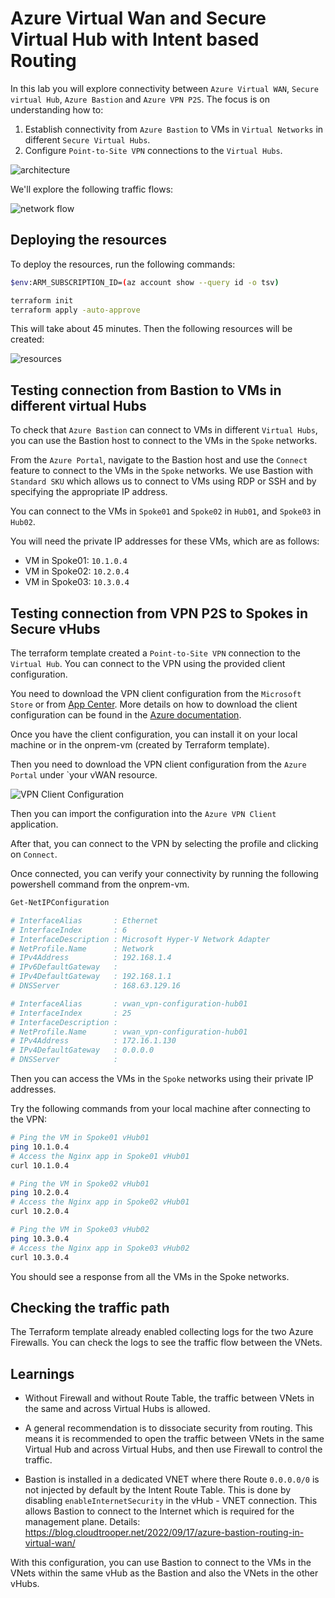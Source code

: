 # Azure Virtual Wan and Secure Virtual Hub with Intent based Routing

In this lab you will explore connectivity between `Azure Virtual WAN`, `Secure virtual Hub`, `Azure Bastion` and `Azure VPN P2S`. The focus is on understanding how to:

1. Establish connectivity from `Azure Bastion` to VMs in `Virtual Networks` in different `Secure Virtual Hubs`.
2. Configure `Point-to-Site VPN` connections to the `Virtual Hubs`.

![architecture](./images/architecture.png)

We'll explore the following traffic flows:

![network flow](./images/network-flow.png)

## Deploying the resources

To deploy the resources, run the following commands:

```sh
$env:ARM_SUBSCRIPTION_ID=(az account show --query id -o tsv)

terraform init
terraform apply -auto-approve
```

This will take about 45 minutes. Then the following resources will be created:

![resources](./images/resources.png)

## Testing connection from Bastion to VMs in different virtual Hubs

To check that `Azure Bastion` can connect to VMs in different `Virtual Hubs`, you can use the Bastion host to connect to the VMs in the `Spoke` networks.

From the `Azure Portal`, navigate to the Bastion host and use the `Connect` feature to connect to the VMs in the `Spoke` networks. We use Bastion with `Standard SKU` which allows us to connect to VMs using RDP or SSH and by specifying the appropriate IP address.

You can connect to the VMs in `Spoke01` and `Spoke02` in `Hub01`, and `Spoke03` in `Hub02`.

You will need the private IP addresses for these VMs, which are as follows:

* VM in Spoke01: `10.1.0.4`
* VM in Spoke02: `10.2.0.4`
* VM in Spoke03: `10.3.0.4`

## Testing connection from VPN P2S to Spokes in Secure vHubs

The terraform template created a `Point-to-Site VPN` connection to the `Virtual Hub`. You can connect to the VPN using the provided client configuration.

You need to download the VPN client configuration from the `Microsoft Store` or from [App Center](https://install.appcenter.ms/users/user-microsoft/apps/azure-vpn-client-1/distribution_groups/publicgroup/releases/21). 
More details on how to download the client configuration can be found in the [Azure documentation](https://docs.microsoft.com/en-us/azure/vpn-gateway/vpn-gateway-download-vpn-client).

Once you have the client configuration, you can install it on your local machine or in the onprem-vm (created by Terraform template).

Then you need to download the VPN client configuration from the `Azure Portal` under `your vWAN resource.

![VPN Client Configuration](./images/vpn-p2s-profile.png)

Then you can import the configuration into the `Azure VPN Client` application.

After that, you can connect to the VPN by selecting the profile and clicking on `Connect`.

Once connected, you can verify your connectivity by running the following powershell command from the onprem-vm.

```powershell
Get-NetIPConfiguration

# InterfaceAlias       : Ethernet
# InterfaceIndex       : 6
# InterfaceDescription : Microsoft Hyper-V Network Adapter
# NetProfile.Name      : Network
# IPv4Address          : 192.168.1.4
# IPv6DefaultGateway   :
# IPv4DefaultGateway   : 192.168.1.1
# DNSServer            : 168.63.129.16

# InterfaceAlias       : vwan_vpn-configuration-hub01
# InterfaceIndex       : 25
# InterfaceDescription :
# NetProfile.Name      : vwan_vpn-configuration-hub01
# IPv4Address          : 172.16.1.130
# IPv4DefaultGateway   : 0.0.0.0
# DNSServer            :
```

Then you can access the VMs in the `Spoke` networks using their private IP addresses.

Try the following commands from your local machine after connecting to the VPN:

```sh
# Ping the VM in Spoke01 vHub01
ping 10.1.0.4
# Access the Nginx app in Spoke01 vHub01
curl 10.1.0.4

# Ping the VM in Spoke02 vHub01
ping 10.2.0.4
# Access the Nginx app in Spoke02 vHub01
curl 10.2.0.4

# Ping the VM in Spoke03 vHub02
ping 10.3.0.4
# Access the Nginx app in Spoke03 vHub02
curl 10.3.0.4
```

You should see a response from all the VMs in the Spoke networks.

## Checking the traffic path

The Terraform template already enabled collecting logs for the two Azure Firewalls. You can check the logs to see the traffic flow between the VNets.

## Learnings

* Without Firewall and without Route Table, the traffic between VNets in the same and across Virtual Hubs is allowed.

* A general recommendation is to dissociate security from routing. This means it is recommended to open the traffic between VNets in the same Virtual Hub and across Virtual Hubs, and then use Firewall to control the traffic.

* Bastion is installed in a dedicated VNET where there Route `0.0.0.0/0` is not injected by default by the Intent Route Table. This is done by disabling `enableInternetSecurity` in the vHub - VNET connection. This allows Bastion to connect to the Internet which is required for the management plane. Details: https://blog.cloudtrooper.net/2022/09/17/azure-bastion-routing-in-virtual-wan/

With this configuration, you can use Bastion to connect to the VMs in the VNets within the same vHub as the Bastion and also the VNets in the other vHubs.
